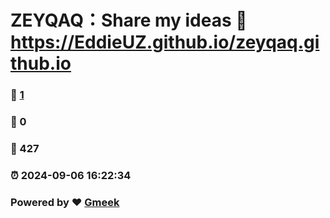 # ZEYQAQ：Share my ideas :link: https://EddieUZ.github.io/zeyqaq.github.io 
### :page_facing_up: [1](https://EddieUZ.github.io/zeyqaq.github.io/tag.html) 
### :speech_balloon: 0 
### :hibiscus: 427 
### :alarm_clock: 2024-09-06 16:22:34 
### Powered by :heart: [Gmeek](https://github.com/Meekdai/Gmeek)

